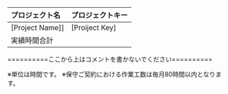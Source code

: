 |プロジェクト名|プロジェクトキー|
|:--|:--|
|[Project Name]]|[Proiject Key]|
|実績時間合計| |

==========ここから上はコメントを書かないでください==========

※単位は時間です。
※保守ご契約における作業工数は毎月80時間以内となります。